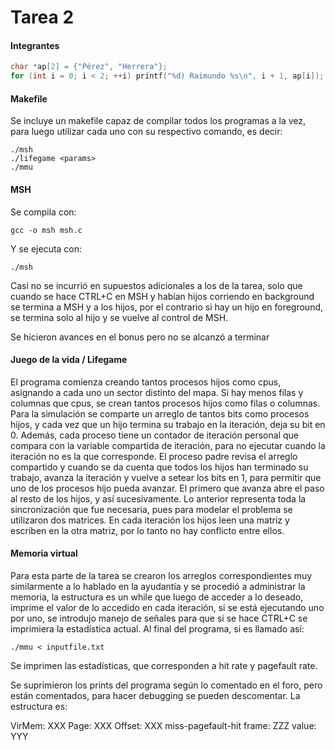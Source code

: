 # Tarea 2

#### Integrantes

```c
char *ap[2] = {"Pérez", "Herrera"};
for (int i = 0; i < 2; ++i) printf("%d) Raimundo %s\n", i + 1, ap[i]);
```

#### Makefile

Se incluye un makefile capaz de compilar todos los programas a la vez, para luego utilizar cada uno con su respectivo comando, es decir:

```
./msh
./lifegame <params>
./mmu
```

#### MSH

Se compila con:
```
gcc -o msh msh.c
```

Y se ejecuta con:
```
./msh
```

Casi no se incurrió en supuestos adicionales a los de la tarea, solo que cuando se hace CTRL+C en MSH y habían hijos corriendo en background se termina a MSH y a los hijos, por el contrario si hay un hijo en foreground, se termina solo al hijo y se vuelve al control de MSH.

Se hicieron avances en el bonus pero no se alcanzó a terminar

#### Juego de la vida / Lifegame

El programa comienza creando tantos procesos hijos como cpus, asignando a cada uno un sector distinto del mapa. Si hay menos filas y columnas que cpus, se crean tantos procesos hijos como filas o columnas. Para la simulación se comparte un arreglo de tantos bits como procesos hijos, y cada vez que un hijo termina su trabajo en la iteración, deja su bit en 0. Además, cada proceso tiene un contador de iteración personal que compara con la variable compartida de iteración, para no ejecutar cuando la iteración no es la que corresponde. El proceso padre revisa el arreglo compartido y cuando se da cuenta que todos los hijos han terminado su trabajo, avanza la iteración y vuelve a setear los bits en 1, para permitir que uno de los procesos hijo pueda avanzar. El primero que avanza abre el paso al resto de los hijos, y así sucesivamente. Lo anterior representa toda la sincronización que fue necesaria, pues para modelar el problema se utilizaron dos matrices. En cada iteración los hijos leen una matriz y escriben en la otra matriz, por lo tanto no hay conflicto entre ellos.

#### Memoria virtual

Para esta parte de la tarea se crearon los arreglos correspondientes muy similarmente a lo hablado en la ayudantía y se procedió a administrar la memoria, la estructura es un while que luego de acceder a lo deseado, imprime el valor de lo accedido en cada iteración, si se está ejecutando uno por uno, se introdujo manejo de señales para que si se hace CTRL+C se imprimiera la estadística actual. Al final del programa, si es llamado así:
```
./mmu < inputfile.txt
```
Se imprimen las estadísticas, que corresponden a hit rate y pagefault rate.

Se suprimieron los prints del programa según lo comentado en el foro, pero están comentados, para hacer debugging se pueden descomentar. La estructura es:

VirMem: XXX Page: XXX Offset: XXX
  miss-pagefault-hit
  frame: ZZZ
  value: YYY